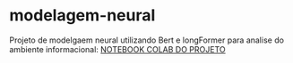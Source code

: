 # modelagem-neural
Projeto de modelgaem neural utilizando Bert e longFormer para analise do ambiente informacional:
<a href="https://colab.research.google.com/drive/1p_k448vBYmrMF5evcb0uEwxQZcK72vm3?usp=sharing">NOTEBOOK COLAB DO PROJETO</a>


